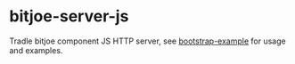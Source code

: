 # bitjoe-server-js

Tradle bitjoe component JS HTTP server, see [bootstrap-example](http://github.com/tradle/bootstrap-example) for usage and examples.
